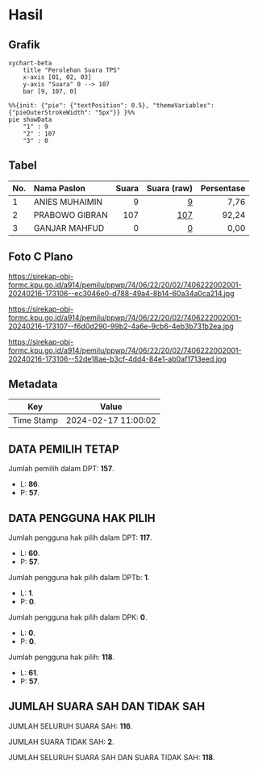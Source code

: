 # Hasil

## Grafik

```mermaid
xychart-beta
    title "Perolehan Suara TPS"
    x-axis [01, 02, 03]
    y-axis "Suara" 0 --> 107
    bar [9, 107, 0]
```

```mermaid
%%{init: {"pie": {"textPosition": 0.5}, "themeVariables": {"pieOuterStrokeWidth": "5px"}} }%%
pie showData
    "1" : 9
    "2" : 107
    "3" : 0
```

## Tabel

| No. | Nama Paslon    | Suara | Suara (raw) | Persentase |
|:--- |:-------------- | -----:| -----------:| ----------:|
| 1   | ANIES MUHAIMIN | 9     | [9][p-1]    | 7,76       |
| 2   | PRABOWO GIBRAN | 107   | [107][p-2]  | 92,24      |
| 3   | GANJAR MAHFUD  | 0     | [0][p-3]    | 0,00       |


[p-1]: https://github.com/gigit-pemilu/pemilu-2024-74-sulawesi-tenggara/blob/main/pilpres/hitung-suara/sub/74-sulawesi-tenggara/sub/06-bombana/sub/22-mata-usu/sub/2002-morengke/sub/001-tps/sub/paslon-1.txt
[p-2]: https://github.com/gigit-pemilu/pemilu-2024-74-sulawesi-tenggara/blob/main/pilpres/hitung-suara/sub/74-sulawesi-tenggara/sub/06-bombana/sub/22-mata-usu/sub/2002-morengke/sub/001-tps/sub/paslon-2.txt
[p-3]: https://github.com/gigit-pemilu/pemilu-2024-74-sulawesi-tenggara/blob/main/pilpres/hitung-suara/sub/74-sulawesi-tenggara/sub/06-bombana/sub/22-mata-usu/sub/2002-morengke/sub/001-tps/sub/paslon-3.txt

## Foto C Plano

https://sirekap-obj-formc.kpu.go.id/a914/pemilu/ppwp/74/06/22/20/02/7406222002001-20240216-173106--ec3046e0-d788-49a4-8b14-60a34a0ca214.jpg

https://sirekap-obj-formc.kpu.go.id/a914/pemilu/ppwp/74/06/22/20/02/7406222002001-20240216-173107--f6d0d290-99b2-4a6e-9cb6-4eb3b731b2ea.jpg

https://sirekap-obj-formc.kpu.go.id/a914/pemilu/ppwp/74/06/22/20/02/7406222002001-20240216-173106--52de18ae-b3cf-4dd4-84e1-ab0af1713eed.jpg


## Metadata

| Key        | Value               |
| ---------- | ------------------- |
| Time Stamp | 2024-02-17 11:00:02 |


## DATA PEMILIH TETAP

Jumlah pemilih dalam DPT: **157**.
 * L: **86**.
 * P: **57**.

## DATA PENGGUNA HAK PILIH

Jumlah pengguna hak pilih dalam DPT: **117**.
 * L: **60**.
 * P: **57**.

Jumlah pengguna hak pilih dalam DPTb: **1**.
 * L: **1**.
 * P: **0**.

Jumlah pengguna hak pilih dalam DPK: **0**.
 * L: **0**.
 * P: **0**.

Jumlah pengguna hak pilih: **118**.
 * L: **61**.
 * P: **57**.

## JUMLAH SUARA SAH DAN TIDAK SAH

JUMLAH SELURUH SUARA SAH: **116**.

JUMLAH SUARA TIDAK SAH: **2**.

JUMLAH SELURUH SUARA SAH DAN SUARA TIDAK SAH: **118**.


